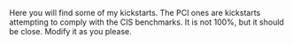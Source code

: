 Here you will find some of my kickstarts. The PCI ones are kickstarts attempting to comply with the CIS benchmarks. It is not 100%, but it should be close. Modify it as you please.
